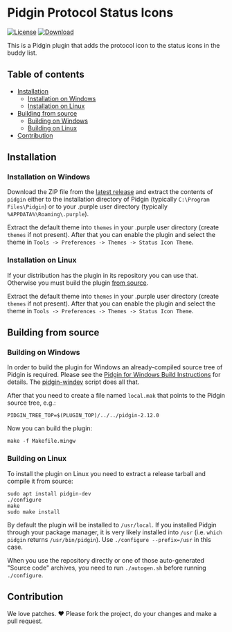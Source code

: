 # Pidgin Protocol Status Icons

[![License](https://img.shields.io/badge/License-GPLv2-blue.svg?style=flat)](COPYING)
[![Download](https://img.shields.io/badge/Download-Latest_Release-brightgreen.svg?style=flat)][1]

This is a Pidgin plugin that adds the protocol icon to the status icons in the
buddy list.

## Table of contents
- [Installation](#installation)
    - [Installation on Windows](#installation-on-windows)
    - [Installation on Linux](#installation-on-linux)
- [Building from source](#building-from-source)
    - [Building on Windows](#building-on-windows)
    - [Building on Linux](#building-on-linux)
- [Contribution](#contribution)

## Installation
### Installation on Windows
Download the ZIP file from the [latest release][1] and extract the contents of
`pidgin` either to the installation directory of Pidgin (typically `C:\Program
Files\Pidgin`) or to your .purple user directory (typically
`%APPDATA%\Roaming\.purple`).

Extract the default theme into `themes` in your .purple user directory (create
`themes` if not present). After that you can enable the plugin and select the
theme in `Tools -> Preferences -> Themes -> Status Icon Theme`.

### Installation on Linux
If your distribution has the plugin in its repository you can use that.
Otherwise you must build the plugin [from source](#building-on-linux).

Extract the default theme into `themes` in your .purple user directory (create
`themes` if not present). After that you can enable the plugin and select the
theme in `Tools -> Preferences -> Themes -> Status Icon Theme`.

## Building from source
### Building on Windows
In order to build the plugin for Windows an already-compiled source tree of
Pidgin is required. Please see the [Pidgin for Windows Build Instructions][2]
for details. The [pidgin-windev][3] script does all that.

After that you need to create a file named `local.mak` that points to the
Pidgin source tree, e.g.:

    PIDGIN_TREE_TOP=$(PLUGIN_TOP)/../../pidgin-2.12.0

Now you can build the plugin:

    make -f Makefile.mingw

### Building on Linux
To install the plugin on Linux you need to extract a release tarball and
compile it from source:

    sudo apt install pidgin-dev
    ./configure
    make
    sudo make install

By default the plugin will be installed to `/usr/local`.  If you installed
Pidgin through your package manager, it is very likely installed into `/usr`
(i.e. `which pidgin` returns `/usr/bin/pidgin`). Use `./configure
--prefix=/usr` in this case.

When you use the repository directly or one of those auto-generated "Source
code" archives, you need to run `./autogen.sh` before running `./configure`.

## Contribution
We love patches. :heart: Please fork the project, do your changes and make a
pull request.

[1]: https://github.com/kgraefe/pidgin-protocol-status-icons/releases/latest
[2]: https://developer.pidgin.im/wiki/BuildingWinPidgin
[3]: https://github.com/kgraefe/pidgin-windev
